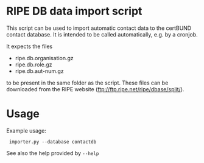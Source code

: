 RIPE DB data import script
==========================

This script can be used to import automatic contact data to the certBUND
contact database. It is intended to be called automatically, e.g. by a
cronjob.

It expects the files

* ripe.db.organisation.gz
* ripe.db.role.gz
* ripe.db.aut-num.gz

to be present in the same folder as the script. These files can be downloaded
from the RIPE website (ftp://ftp.ripe.net/ripe/dbase/split/).


Usage
=====

Example usage:
```
 importer.py --database contactdb
```

See also the help provided by ``--help``
